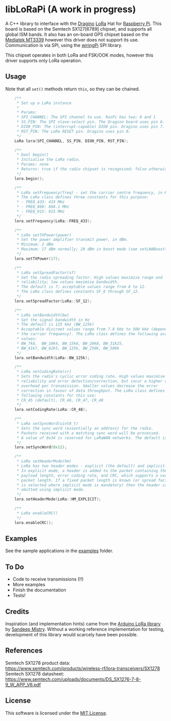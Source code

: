 libLoRaPi (A work in progress)
==============================

A C++ library to interface with the [Dragino](dragino) [LoRa](lora) Hat for [Raspberry Pi](raspi). This board is based on the Semtech SX127[6789] chipset, and supports all global ISM bands. It also has an on-board GPS chipset based on the [Mediatek MT3339](mtk) however this driver does not support its use. Communication is via SPI, using the [wiringPi](wiringPi) SPI library.

This chipset operates in both LoRa and FSK/OOK modes, however this driver supports only LoRa operation.

[dragino]: https://www.dragino.com/products/lora/item/106-lora-gps-hat.html
[raspi]: https://raspberrypi.org
[lora]: https://lora-alliance.org
[wiringPi]: http://wiringpi.com/reference/spi-library/
[mtk]: https://labs.mediatek.com/en/chipset/MT3339

## Usage

Note that all `set()` methods return `this`, so they can be chained.

```c++
	/**
	 * Set up a LoRa instance
	 *
	 * Params:
	 * SPI_CHANNEL: The SPI channel to use. RasPi has two; 0 and 1
	 * SS_PIN: The SPI slave-select pin. The Dragino board uses pin 6.
	 * DIO0_PIN: The (interrupt-capable) DIO0 pin. Dragino uses pin 7.
	 * RST_PIN: The LoRa RESET pin. Dragino uses pin 0.
	 */
	LoRa lora(SPI_CHANNEL, SS_PIN, DIO0_PIN, RST_PIN);

	/**
	 * bool begin()
	 * Initialise the LoRa radio.
	 * Params: none
	 * Returns: true if the radio chipset is recognised; false otherwise
	 */
	lora.begin();

	/**
	 * LoRa setFrequency(freq) - set the carrier centre frequency, in Hz
	 * The LoRa class defines three constants for this purpose:
	 * - FREQ_433: 433 MHz
	 * - FREQ_868: 868.1 MHz
	 * - FREQ_915: 915 MHz
	 */
	lora.setFrequency(LoRa::FREQ_433);

	/**
	 * LoRa setTXPower(power) 
	 * Set the power amplifier transmit power, in dBm.
	 * Minimum: 2 dBm
	 * Maximum: 17 dBm normally; 20 dBm in boost mode (see setLNABoost())
	 */
	lora.setTXPower(17);

	/**
	 * LoRa setSpreadFactor(sf)
	 * Set the radio spreading factor. High values maximise range and
	 * reliability; low values maximise bandwidth.
	 * The default is 7; acceptable values range from 6 to 12.
	 * The LoRa class defines constants SF_6 through SF_12.
	 */
	lora.setSpreadFactor(LoRa::SF_12);

	/**
	 * LoRa setBandwidth(bw)
	 * Set the signal bandwidth in Hz
	 * The default is 125 kHz (BW_125k)
	 * Acceptable discreet values range from 7.8 kHz to 500 kHz (depending on
	 * the carrier frequency). The LoRa class defines the following acceptable
	 * values:
	 * BW_7k8,  BW_10k4, BW_15k6, BW_20k8, BW_31k25,
	 * BW_41k7, BW_62k5, BW_125k, BW_250k, BW_500k
	 */
	lora.setBandwidth(LoRa::BW_125k);

	/**
	 * LoRa setCodingRate(cr)
	 * Sets the radio's cyclic error coding rate. High values maximise
	 * reliability and error detection/correction, but incur a higher data
	 * overhead per transmission. Smaller values decrease the error
	 * correction in favour of data throughput. The LoRa class defines the
	 * following constants for this use:
	 * CR_45 (default), CR_46, CR_47, CR_48
	 */
	lora.setCodingRate(LoRa::CR_48);

	/**
	 * LoRa setSyncWord(uint8_t)
	 * Sets the sync word (essentially an address) for the radio.
	 * Packets received with a matching sync word will be processed.
	 * A value of 0x34 is reserved for LoRaWAN networks. The default is 0x12.
	 */
	lora.setSyncWord(0x12);

	/**
	 * LoRa setHeaderMode(hm)
	 * LoRa has two header modes - explicit (the default) and implicit.
	 * In explicit mode, a header is added to the packet containing the
	 * payload length, error coding rate, and CRC, which supports a variable
	 * packet length. If a fixed packet length is known (or spread factor 6
	 * is selected where implicit mode is mandatory) then the header can be
	 * omitted using implicit mode.
	 */
	lora.setHeaderMode(LoRa::HM_EXPLICIT);

	/**
	 * LoRa enableCRC()
	 */
	lora.enableCRC();

```

## Examples

See the sample applications in the [examples](examples) folder.

## To Do
* Code to receive transmissions (!!)
* More examples
* Finish the documentation
* Tests!

## Credits

Inspiration (and implementation hints) came from the [Arduino LoRa library](arduiono-lora) by [Sandeep Mistry](sandeep-mistry). Without a working reference implementation for testing, development of this library would scarcely have been possible.

[arduino-lora]: https://github.com/sandeepmistry/arduino-LoRa
[sandeep-mistry]: https://github.com/sandeepmistry

## References

Semtech SX1278 product data: https://www.semtech.com/products/wireless-rf/lora-transceivers/SX1278
Semtech SX1278 datasheet: https://www.semtech.com/uploads/documents/DS_SX1276-7-8-9_W_APP_V6.pdf

## License

This software is licensed under the [MIT License](LICENSE.md).